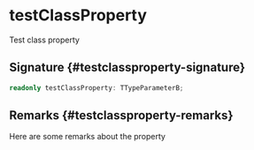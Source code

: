 # testClassProperty

Test class property  

## Signature {#testclassproperty-signature}

```typescript
readonly testClassProperty: TTypeParameterB;
```

## Remarks {#testclassproperty-remarks}

Here are some remarks about the property  

